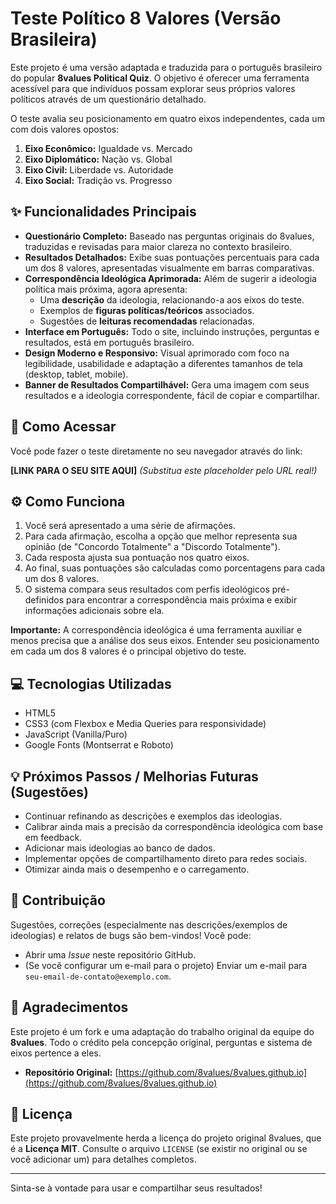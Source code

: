 # Teste Político 8 Valores (Versão Brasileira)

Este projeto é uma versão adaptada e traduzida para o português brasileiro do popular **8values Political Quiz**. O objetivo é oferecer uma ferramenta acessível para que indivíduos possam explorar seus próprios valores políticos através de um questionário detalhado.

O teste avalia seu posicionamento em quatro eixos independentes, cada um com dois valores opostos:

1.  **Eixo Econômico:** Igualdade vs. Mercado
2.  **Eixo Diplomático:** Nação vs. Global
3.  **Eixo Civil:** Liberdade vs. Autoridade
4.  **Eixo Social:** Tradição vs. Progresso

## ✨ Funcionalidades Principais

*   **Questionário Completo:** Baseado nas perguntas originais do 8values, traduzidas e revisadas para maior clareza no contexto brasileiro.
*   **Resultados Detalhados:** Exibe suas pontuações percentuais para cada um dos 8 valores, apresentadas visualmente em barras comparativas.
*   **Correspondência Ideológica Aprimorada:** Além de sugerir a ideologia política mais próxima, agora apresenta:
    *   Uma **descrição** da ideologia, relacionando-a aos eixos do teste.
    *   Exemplos de **figuras políticas/teóricos** associados.
    *   Sugestões de **leituras recomendadas** relacionadas.
*   **Interface em Português:** Todo o site, incluindo instruções, perguntas e resultados, está em português brasileiro.
*   **Design Moderno e Responsivo:** Visual aprimorado com foco na legibilidade, usabilidade e adaptação a diferentes tamanhos de tela (desktop, tablet, mobile).
*   **Banner de Resultados Compartilhável:** Gera uma imagem com seus resultados e a ideologia correspondente, fácil de copiar e compartilhar.

## 🚀 Como Acessar

Você pode fazer o teste diretamente no seu navegador através do link:

**[LINK PARA O SEU SITE AQUI]** _(Substitua este placeholder pelo URL real!)_

## ⚙️ Como Funciona

1.  Você será apresentado a uma série de afirmações.
2.  Para cada afirmação, escolha a opção que melhor representa sua opinião (de "Concordo Totalmente" a "Discordo Totalmente").
3.  Cada resposta ajusta sua pontuação nos quatro eixos.
4.  Ao final, suas pontuações são calculadas como porcentagens para cada um dos 8 valores.
5.  O sistema compara seus resultados com perfis ideológicos pré-definidos para encontrar a correspondência mais próxima e exibir informações adicionais sobre ela.

**Importante:** A correspondência ideológica é uma ferramenta auxiliar e menos precisa que a análise dos seus eixos. Entender seu posicionamento em cada um dos 8 valores é o principal objetivo do teste.

## 💻 Tecnologias Utilizadas

*   HTML5
*   CSS3 (com Flexbox e Media Queries para responsividade)
*   JavaScript (Vanilla/Puro)
*   Google Fonts (Montserrat e Roboto)

## 💡 Próximos Passos / Melhorias Futuras (Sugestões)

*   Continuar refinando as descrições e exemplos das ideologias.
*   Calibrar ainda mais a precisão da correspondência ideológica com base em feedback.
*   Adicionar mais ideologias ao banco de dados.
*   Implementar opções de compartilhamento direto para redes sociais.
*   Otimizar ainda mais o desempenho e o carregamento.

## 🤝 Contribuição

Sugestões, correções (especialmente nas descrições/exemplos de ideologias) e relatos de bugs são bem-vindos! Você pode:

*   Abrir uma *Issue* neste repositório GitHub.
*   (Se você configurar um e-mail para o projeto) Enviar um e-mail para `seu-email-de-contato@exemplo.com`.

## 🙏 Agradecimentos

Este projeto é um fork e uma adaptação do trabalho original da equipe do **8values**. Todo o crédito pela concepção original, perguntas e sistema de eixos pertence a eles.

*   **Repositório Original:** [https://github.com/8values/8values.github.io](https://github.com/8values/8values.github.io)

## 📜 Licença

Este projeto provavelmente herda a licença do projeto original 8values, que é a **Licença MIT**. Consulte o arquivo `LICENSE` (se existir no original ou se você adicionar um) para detalhes completos.

---

Sinta-se à vontade para usar e compartilhar seus resultados!